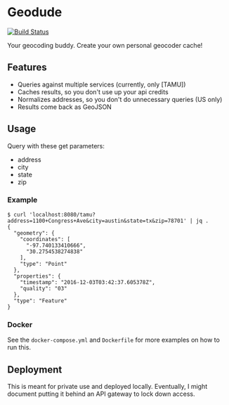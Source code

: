 Geodude
=======

[![Build Status](https://travis-ci.org/crccheck/geodude.svg?branch=master)](https://travis-ci.org/crccheck/geodude)

Your geocoding buddy. Create your own personal geocoder cache!


Features
--------

- Queries against multiple services (currently, only [TAMU])
- Caches results, so you don't use up your api credits
- Normalizes addresses, so you don't do unnecessary queries (US only)
- Results come back as GeoJSON


Usage
-----

Query with these get parameters:

* address
* city
* state
* zip


### Example

```
$ curl 'localhost:8080/tamu?address=1100+Congress+Ave&city=austin&state=tx&zip=78701' | jq .
{
  "geometry": {
    "coordinates": [
      "-97.740133410666",
      "30.2754538274838"
    ],
    "type": "Point"
  },
  "properties": {
    "timestamp": "2016-12-03T03:42:37.605378Z",
    "quality": "03"
  },
  "type": "Feature"
}
```

### Docker

See the `docker-compose.yml` and `Dockerfile` for more examples on how to run
this.


## Deployment

This is meant for private use and deployed locally. Eventually, I might
document putting it behind an API gateway to lock down access.

